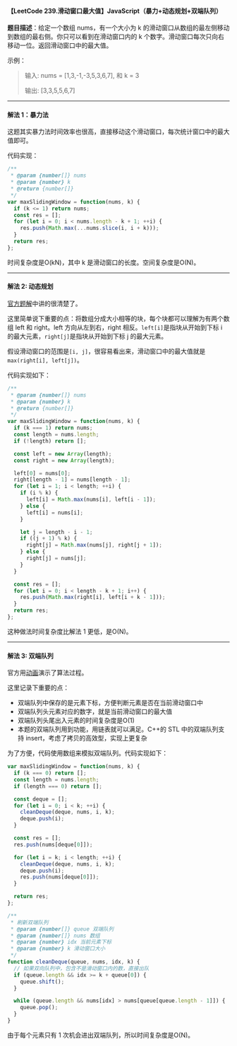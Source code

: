 #### 【LeetCode 239.滑动窗口最大值】JavaScript（暴力+动态规划+双端队列）

**题目描述**：给定一个数组 nums，有一个大小为  k 的滑动窗口从数组的最左侧移动到数组的最右侧。你只可以看到在滑动窗口内的 k 个数字。滑动窗口每次只向右移动一位。返回滑动窗口中的最大值。

示例：

> 输入: nums = [1,3,-1,-3,5,3,6,7], 和 k = 3
>
> 输出: [3,3,5,5,6,7]

----

#### 解法 1：暴力法

这题其实暴力法时间效率也很高，直接移动这个滑动窗口，每次统计窗口中的最大值即可。

代码实现：

```js
/**
 * @param {number[]} nums
 * @param {number} k
 * @return {number[]}
 */
var maxSlidingWindow = function(nums, k) {
  if (k <= 1) return nums;
  const res = [];
  for (let i = 0; i < nums.length - k + 1; ++i) {
    res.push(Math.max(...nums.slice(i, i + k)));
  }
  return res;
};
```

时间复杂度是O(kN)，其中 k 是滑动窗口的长度。空间复杂度是O(N)。

----

#### 解法 2: 动态规划

[官方题解](https://leetcode-cn.com/problems/sliding-window-maximum/solution/hua-dong-chuang-kou-zui-da-zhi-by-leetcode-3/)中讲的很清楚了。

这里简单说下重要的点：将数组分成大小相等的块，每个块都可以理解为有两个数组 left 和 right。left 方向从左到右，right 相反。`left[i]`是指块从开始到下标 i 的最大元素，`right[j]`是指块从开始到下标 j 的最大元素。

假设滑动窗口的范围是`[i, j]`，很容易看出来，滑动窗口中的最大值就是 `max(right[i], left[j])`。

代码实现如下：

```js
/**
 * @param {number[]} nums
 * @param {number} k
 * @return {number[]}
 */
var maxSlidingWindow = function(nums, k) {
  if (k === 1) return nums;
  const length = nums.length;
  if (!length) return [];

  const left = new Array(length);
  const right = new Array(length);

  left[0] = nums[0];
  right[length - 1] = nums[length - 1];
  for (let i = 1; i < length; ++i) {
    if (i % k) {
      left[i] = Math.max(nums[i], left[i - 1]);
    } else {
      left[i] = nums[i];
    }

    let j = length - i - 1;
    if ((j + 1) % k) {
      right[j] = Math.max(nums[j], right[j + 1]);
    } else {
      right[j] = nums[j];
    }
  }

  const res = [];
  for (let i = 0; i < length - k + 1; i++) {
    res.push(Math.max(right[i], left[i + k - 1]));
  }
  return res;
};
```

这种做法时间复杂度比解法 1 更低，是O(N)。

-----

#### 解法 3: 双端队列

官方用[动画](https://leetcode-cn.com/problems/sliding-window-maximum/solution/shi-pin-jie-xi-shuang-duan-dui-lie-hua-dong-chuang/)演示了算法过程。

这里记录下重要的点：

- 双端队列中保存的是元素下标，方便判断元素是否在当前滑动窗口中
- 双端队列头元素对应的数字，就是当前滑动窗口的最大值
- 双端队列头尾出入元素的时间复杂度是O(1)
- 本题的双端队列用到功能，用链表就可以满足。C++的 STL 中的双端队列支持 insert，考虑了拷贝的高效型，实现上更复杂

为了方便，代码使用数组来模拟双端队列。代码实现如下：

```js
var maxSlidingWindow = function(nums, k) {
  if (k === 0) return [];
  const length = nums.length;
  if (length === 0) return [];

  const deque = [];
  for (let i = 0; i < k; ++i) {
    cleanDeque(deque, nums, i, k);
    deque.push(i);
  }

  const res = [];
  res.push(nums[deque[0]]);

  for (let i = k; i < length; ++i) {
    cleanDeque(deque, nums, i, k);
    deque.push(i);
    res.push(nums[deque[0]]);
  }

  return res;
};

/**
 * 刷新双端队列
 * @param {number[]} queue 双端队列
 * @param {number[]} nums 数组
 * @param {number} idx 当前元素下标
 * @param {number} k 滑动窗口大小
 */
function cleanDeque(queue, nums, idx, k) {
  // 如果双向队列中，包含不是滑动窗口内的数，直接出队
  if (queue.length && idx >= k + queue[0]) {
    queue.shift();
  }

  while (queue.length && nums[idx] > nums[queue[queue.length - 1]]) {
    queue.pop();
  }
}
```
由于每个元素只有 1 次机会进出双端队列，所以时间复杂度是O(N)。